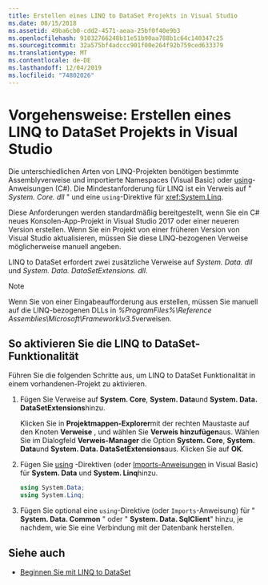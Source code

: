 ```yaml
---
title: Erstellen eines LINQ to DataSet Projekts in Visual Studio
ms.date: 08/15/2018
ms.assetid: 49ba6cb0-cdd2-4571-aeaa-25bf0f40e9b3
ms.openlocfilehash: 91032766248b11e51b90aa788b1c64c140347c25
ms.sourcegitcommit: 32a575bf4adccc901f00e264f92b759ced633379
ms.translationtype: MT
ms.contentlocale: de-DE
ms.lasthandoff: 12/04/2019
ms.locfileid: "74802026"
---
```

# <a name="how-to-create-a-linq-to-dataset-project-in-visual-studio"></a>Vorgehensweise: Erstellen eines LINQ to DataSet Projekts in Visual Studio

Die unterschiedlichen Arten von LINQ-Projekten benötigen bestimmte Assemblyverweise und importierte Namespaces (Visual Basic) oder [using](../../../csharp/language-reference/keywords/using-directive.md)-Anweisungen (C#). Die Mindestanforderung für LINQ ist ein Verweis auf " *System. Core. dll* " und eine `using`-Direktive für <xref:System.Linq>.

Diese Anforderungen werden standardmäßig bereitgestellt, wenn Sie ein C# neues Konsolen-App-Projekt in Visual Studio 2017 oder einer neueren Version erstellen. Wenn Sie ein Projekt von einer früheren Version von Visual Studio aktualisieren, müssen Sie diese LINQ-bezogenen Verweise möglicherweise manuell angeben.

LINQ to DataSet erfordert zwei zusätzliche Verweise auf *System. Data. dll* und *System. Data. DataSetExtensions. dll*.

> [!NOTE]
> Wenn Sie von einer Eingabeaufforderung aus erstellen, müssen Sie manuell auf die LINQ-bezogenen DLLs in *%ProgramFiles%\Reference Assemblies\Microsoft\Framework\v3.5*verweisen.

## <a name="to-enable-linq-to-dataset-functionality"></a>So aktivieren Sie die LINQ to DataSet-Funktionalität

Führen Sie die folgenden Schritte aus, um LINQ to DataSet Funktionalität in einem vorhandenen-Projekt zu aktivieren.

1. Fügen Sie Verweise auf **System. Core**, **System. Data**und **System. Data. DataSetExtensions**hinzu.

   Klicken Sie in **Projektmappen-Explorer**mit der rechten Maustaste auf den Knoten **Verweise** , und wählen Sie **Verweis hinzufügen**aus. Wählen Sie im Dialogfeld **Verweis-Manager** die Option **System. Core**, **System. Data**und **System. Data. DataSetExtensions**aus. Klicken Sie auf **OK**.

1. Fügen Sie [using](../../../csharp/language-reference/keywords/using-directive.md) -Direktiven (oder [Imports-Anweisungen](../../../visual-basic/language-reference/statements/imports-statement-net-namespace-and-type.md) in Visual Basic) für **System. Data** und **System. Linq**hinzu.

   ```csharp
   using System.Data;
   using System.Linq;
   ```

1. Fügen Sie optional eine `using`-Direktive (oder `Imports`-Anweisung) für " **System. Data. Common** " oder " **System. Data. SqlClient**" hinzu, je nachdem, wie Sie eine Verbindung mit der Datenbank herstellen.

## <a name="see-also"></a>Siehe auch

- [Beginnen Sie mit LINQ to DataSet](getting-started-linq-to-dataset.md)
